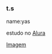 ### t.s
name:yas 

estudo no [Alura](https://www.alura.com.br)

[Imagem](https://tenor.com/bFfCa.gif)
